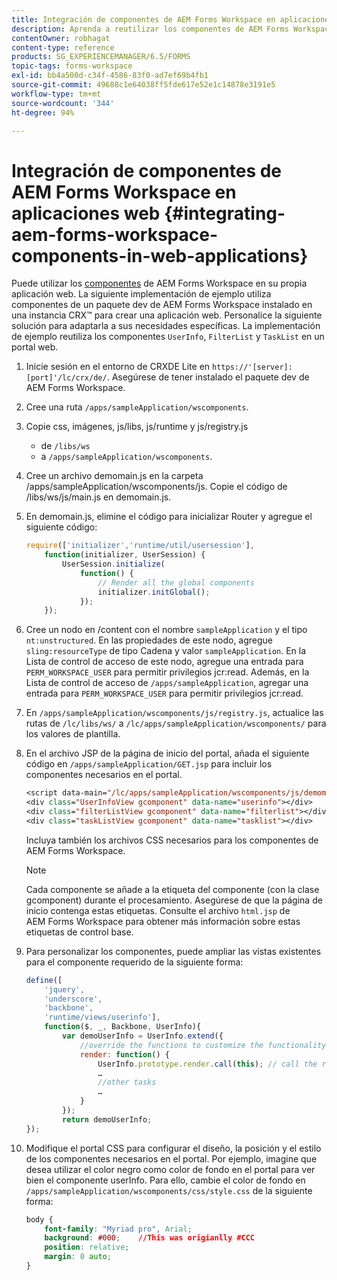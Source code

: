 ```yaml
---
title: Integración de componentes de AEM Forms Workspace en aplicaciones web
description: Aprenda a reutilizar los componentes de AEM Forms Workspace en sus propias aplicaciones web para utilizar la funcionalidad y proporcionar una integración más estrecha.
contentOwner: robhagat
content-type: reference
products: SG_EXPERIENCEMANAGER/6.5/FORMS
topic-tags: forms-workspace
exl-id: bb4a500d-c34f-4586-83f0-ad7ef69b4fb1
source-git-commit: 49688c1e64038ff5fde617e52e1c14878e3191e5
workflow-type: tm+mt
source-wordcount: '344'
ht-degree: 94%

---
```


# Integración de componentes de AEM Forms Workspace en aplicaciones web {#integrating-aem-forms-workspace-components-in-web-applications}

Puede utilizar los [componentes](/help/forms/using/description-reusable-components.md) de AEM Forms Workspace en su propia aplicación web. La siguiente implementación de ejemplo utiliza componentes de un paquete dev de AEM Forms Workspace instalado en una instancia CRX™ para crear una aplicación web. Personalice la siguiente solución para adaptarla a sus necesidades específicas. La implementación de ejemplo reutiliza los componentes `UserInfo`, `FilterList` y `TaskList` en un portal web.

1. Inicie sesión en el entorno de CRXDE Lite en `https://'[server]:[port]'/lc/crx/de/`. Asegúrese de tener instalado el paquete dev de AEM Forms Workspace.
1. Cree una ruta `/apps/sampleApplication/wscomponents`.
1. Copie css, imágenes, js/libs, js/runtime y js/registry.js

   * de `/libs/ws`
   * a `/apps/sampleApplication/wscomponents`.

1. Cree un archivo demomain.js en la carpeta /apps/sampleApplication/wscomponents/js. Copie el código de /libs/ws/js/main.js en demomain.js.
1. En demomain.js, elimine el código para inicializar Router y agregue el siguiente código:

   ```javascript
   require(['initializer','runtime/util/usersession'],
       function(initializer, UserSession) {
           UserSession.initialize(
               function() {
                   // Render all the global components
                   initializer.initGlobal();
               });
       });
   ```

1. Cree un nodo en /content con el nombre `sampleApplication` y el tipo `nt:unstructured`. En las propiedades de este nodo, agregue `sling:resourceType` de tipo Cadena y valor `sampleApplication`. En la Lista de control de acceso de este nodo, agregue una entrada para `PERM_WORKSPACE_USER` para permitir privilegios jcr:read. Además, en la Lista de control de acceso de `/apps/sampleApplication`, agregar una entrada para `PERM_WORKSPACE_USER` para permitir privilegios jcr:read.
1. En `/apps/sampleApplication/wscomponents/js/registry.js`, actualice las rutas de `/lc/libs/ws/` a `/lc/apps/sampleApplication/wscomponents/` para los valores de plantilla.
1. En el archivo JSP de la página de inicio del portal, añada el siguiente código en `/apps/sampleApplication/GET.jsp` para incluir los componentes necesarios en el portal.

   ```jsp
   <script data-main="/lc/apps/sampleApplication/wscomponents/js/demomain" src="/lc/apps/sampleApplication/wscomponents/js/libs/require/require.js"></script>
   <div class="UserInfoView gcomponent" data-name="userinfo"></div>
   <div class="filterListView gcomponent" data-name="filterlist"></div>
   <div class="taskListView gcomponent" data-name="tasklist"></div>
   ```

   Incluya también los archivos CSS necesarios para los componentes de AEM Forms Workspace.

   >[!NOTE]
   >
   >Cada componente se añade a la etiqueta del componente (con la clase gcomponent) durante el procesamiento. Asegúrese de que la página de inicio contenga estas etiquetas. Consulte el archivo `html.jsp` de AEM Forms Workspace para obtener más información sobre estas etiquetas de control base.

1. Para personalizar los componentes, puede ampliar las vistas existentes para el componente requerido de la siguiente forma:

   ```javascript
   define([
       'jquery',
       'underscore',
       'backbone',
       'runtime/views/userinfo'],
       function($, _, Backbone, UserInfo){
           var demoUserInfo = UserInfo.extend({
               //override the functions to customize the functionality
               render: function() {
                   UserInfo.prototype.render.call(this); // call the render function of the super class
                   …
                   //other tasks
                   …
               }
           });
           return demoUserInfo;
   });
   ```

1. Modifique el portal CSS para configurar el diseño, la posición y el estilo de los componentes necesarios en el portal. Por ejemplo, imagine que desea utilizar el color negro como color de fondo en el portal para ver bien el componente userInfo. Para ello, cambie el color de fondo en `/apps/sampleApplication/wscomponents/css/style.css` de la siguiente forma:

   ```css
   body {
       font-family: "Myriad pro", Arial;
       background: #000;    //This was origianlly #CCC
       position: relative;
       margin: 0 auto;
   }
   ```
